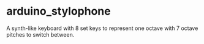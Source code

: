 # arduino_stylophone
A synth-like keyboard with 8 set keys to represent one octave with 7 octave pitches to switch between.
